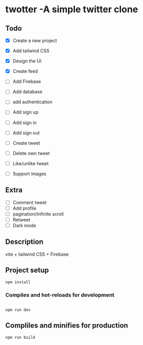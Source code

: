# twotter -A simple twitter clone

## Todo 
- [x] Create a new project
- [x] Add tailwind CSS
- [x] Design the UI
- [x] Create feed
- [ ] Add Firebase
- [ ] Add database
- [ ] add authentication
- [ ] Add sign up 
- [ ] Add sign in
- [ ] Add sign out
- [ ] Create tweet
- [ ] Delete own tweet
- [ ] Like/unlike tweet
- [ ] Support images


## Extra 
- [ ] Comment tweet
- [ ] Add profile
- [ ] pagination/Infinite scroll
- [ ] Retweet 
- [ ] Dark mode
## Description
vite + tailwind CSS + Firebase

## Project setup 

``` 
npm install
``` 

### Compiles and hot-reloads for development

``` 

npm run dev
``` 

## Compliles and minifies for production

``` 
npm run build
``` 
